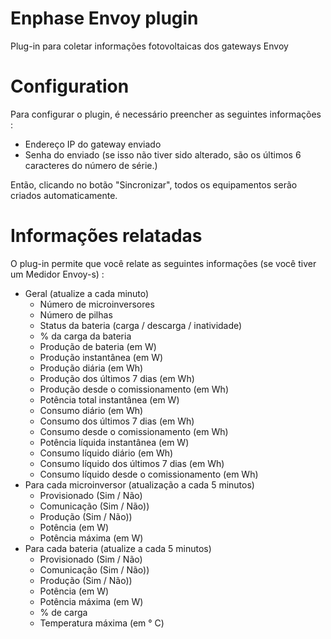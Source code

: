 # Enphase Envoy plugin

Plug-in para coletar informações fotovoltaicas dos gateways Envoy

# Configuration

Para configurar o plugin, é necessário preencher as seguintes informações :

- Endereço IP do gateway enviado
- Senha do enviado (se isso não tiver sido alterado, são os últimos 6 caracteres do número de série.)

Então, clicando no botão "Sincronizar", todos os equipamentos serão criados automaticamente.

# Informações relatadas

O plug-in permite que você relate as seguintes informações (se você tiver um Medidor Envoy-s) :

- Geral (atualize a cada minuto)
    - Número de microinversores
    - Número de pilhas
    - Status da bateria (carga / descarga / inatividade)
    - % da carga da bateria
    - Produção de bateria (em W)
    - Produção instantânea (em W)
    - Produção diária (em Wh)
    - Produção dos últimos 7 dias (em Wh)
    - Produção desde o comissionamento (em Wh)
    - Potência total instantânea (em W)
    - Consumo diário (em Wh)
    - Consumo dos últimos 7 dias (em Wh)
    - Consumo desde o comissionamento (em Wh)
    - Potência líquida instantânea (em W)
    - Consumo líquido diário (em Wh)
    - Consumo líquido dos últimos 7 dias (em Wh)
    - Consumo líquido desde o comissionamento (em Wh)
- Para cada microinversor (atualização a cada 5 minutos)
    - Provisionado (Sim / Não)
    - Comunicação (Sim / Não))
    - Produção (Sim / Não))
    - Potência (em W)
    - Potência máxima (em W)
- Para cada bateria (atualize a cada 5 minutos)
    - Provisionado (Sim / Não)
    - Comunicação (Sim / Não))
    - Produção (Sim / Não))
    - Potência (em W)
    - Potência máxima (em W)
    - % de carga
    - Temperatura máxima (em ° C)
